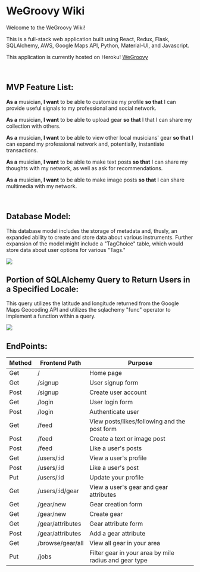 # WeGroovy Wiki

Welcome to the WeGroovy Wiki!

This is a full-stack web application built using React, Redux, Flask, SQLAlchemy, AWS, Google Maps API, Python, Material-UI, and Javascript.

This application is currently hosted on Heroku! [WeGroovy](https://wegroovy.herokuapp.com/)

<br />

## MVP Feature List:

**As a** musician, **I want** to be able to customize my profile **so that** I can provide useful signals to my professional and social network.


**As a** musician, **I want** to be able to upload gear **so that** I that I can share my collection with others.

**As a** musician, **I want** to be able to view other local musicians' gear **so that** I can expand my professional network and, potentially, instantiate transactions.

**As a** musician, **I want** to be able to make text posts **so that** I can share my thoughts with my network, as well as ask for recommendations.

**As a** musician, **I want** to be able to make image posts **so that** I can share multimedia with my network.


<br />

## Database Model:

This database model includes the storage of metadata and, thusly, an expanded ability to create and store data about various instruments. Further expansion of the model might include a "TagChoice" table, which would store data about user options for various "Tags." 

<img src="https://wegroovybaby.s3.amazonaws.com/Screen+Shot+2020-11-11+at+11.12.20+AM.png">

<br />

## Portion of SQLAlchemy Query to Return Users in a Specified Locale:

This query utilizes the latitude and longitude returned from the Google Maps Geocoding API and utilizes the sqlachemy "func" operator to implement a function within a query.

<img src="https://wegroovybaby.s3.amazonaws.com/Screen+Shot+2020-11-11+at+11.18.35+AM.png">

<br />

## EndPoints:

| Method         | Frontend Path     | Purpose              |
|---             |---                |---                   |
| Get            | /                 |  Home page           |
| Get            | /signup           |  User signup form    |
| Post           | /signup           |  Create user account |
| Get            | /login            |  User login form     |
| Post           | /login            |  Authenticate user   |
| Get            | /feed             |  View posts/likes/following and the post form |
| Post           | /feed             |  Create a text or image post |
| Post           | /feed             |  Like a user's posts |
| Get            | /users/:id        |  View a user's profile |
| Post           | /users/:id        |  Like a user's post  |
| Put            | /users/:id        |  Update your profile |
| Get            | /users/:id/gear   |  View a user's gear and gear attributes  |
| Get            | /gear/new         |  Gear creation form  |
| Get            | /gear/new         |  Create gear         |
| Get            | /gear/attributes  |  Gear attribute form |
| Post           | /gear/attributes  |  Add a gear attribute |
| Get            | /browse/gear/all  |  View all gear in your area  |
| Put            | /jobs             |  Filter gear in your area by mile radius and gear type |

